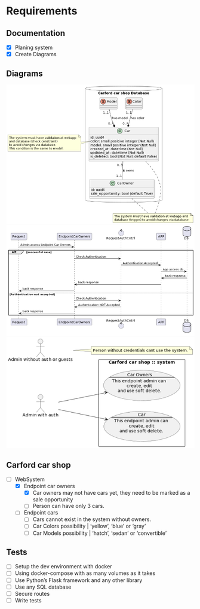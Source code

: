 # Requirements

## Documentation

- [X] Planing system
- [X] Create Diagrams

## Diagrams

![classes_01](docs/out/docs/diagrams/carford_car_shop_database.png)
![sequence_01](docs/out/docs/diagrams/auth_request_sequence.png)
![uc_01](docs/out/docs/diagrams/use_cases_endpoints.png)


## Carford car shop

- [ ] WebSystem
    - [X] Endpoint car owners
        - [X] Car owners may not have cars yet, they need to be marked as a sale opportunity
        - [ ] Person can have only 3 cars.
    - [ ] Endpoint cars
        - [ ] Cars cannot exist in the system without owners.
        - [ ] Car Colors possibility | ‘yellow’, ‘blue’ or ‘gray’
        - [ ] Car Models possibility | ‘hatch’, ‘sedan’ or ‘convertible’

## Tests

- [ ] Setup the dev environment with docker
- [ ] Using docker-compose with as many volumes as it takes
- [ ] Use Python’s Flask framework and any other library
- [ ] Use any SQL database
- [ ] Secure routes
- [ ] Write tests

